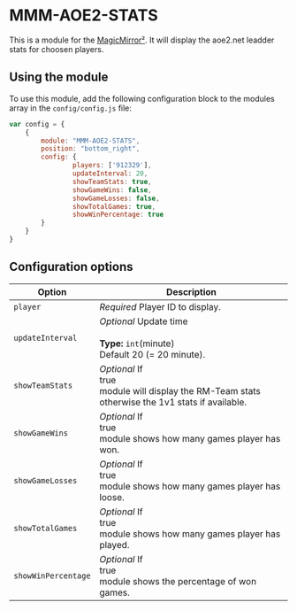 # MMM-AOE2-STATS

This is a module for the [MagicMirror²](https://github.com/MichMich/MagicMirror/).
It will display the aoe2.net leadder stats for choosen players.



## Using the module

To use this module, add the following configuration block to the modules array in the `config/config.js` file:
```js
var config = {
	{
		module: "MMM-AOE2-STATS",
		position: "bottom_right",
		config: {
				players: ['912329'],
				updateInterval: 20,
				showTeamStats: true,
				showGameWins: false,
				showGameLosses: false,
				showTotalGames: true,
				showWinPercentage: true
		}
	}
}
```

## Configuration options

| Option               | Description
|----------------------|-----------
| `player`             | *Required* Player ID to display.
| `updateInterval`     | *Optional* Update time <br><br>**Type:** `int`(minute) <br>Default 20  (= 20 minute).
| `showTeamStats`      | *Optional* If <br>true</br> module will display the RM-Team stats otherwise the 1v1 stats if available.
| `showGameWins`  	   | *Optional* If <br>true</br> module shows how many games player has won.
| `showGameLosses`     | *Optional* If <br>true</br> module shows how many games player has loose.
| `showTotalGames`     | *Optional* If <br>true</br> module shows how many games player has played.
| `showWinPercentage`  | *Optional* If <br>true</br> module shows the percentage of won games. 
